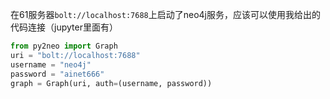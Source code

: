 在61服务器`bolt://localhost:7688`上启动了neo4j服务，应该可以使用我给出的代码连接（jupyter里面有）

```python
from py2neo import Graph
uri = "bolt://localhost:7688"
username = "neo4j"
password = "ainet666"
graph = Graph(uri, auth=(username, password))
```